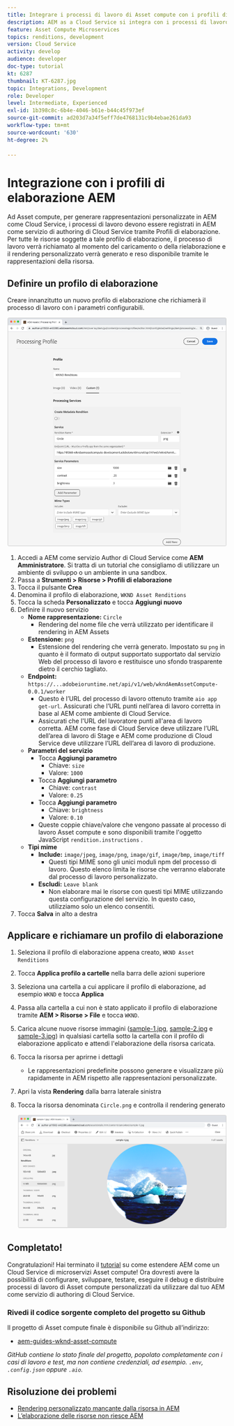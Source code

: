 ```yaml
---
title: Integrare i processi di lavoro di Asset compute con i profili di elaborazione AEM
description: AEM as a Cloud Service si integra con i processi di lavoro di Asset compute implementati in Adobe I/O Runtime tramite i profili di elaborazione AEM Assets. I profili di elaborazione sono configurati nel servizio Author per elaborare risorse specifiche utilizzando processi di lavoro personalizzati e archiviare i file generati dai processi di lavoro come rappresentazioni delle risorse.
feature: Asset Compute Microservices
topics: renditions, development
version: Cloud Service
activity: develop
audience: developer
doc-type: tutorial
kt: 6287
thumbnail: KT-6287.jpg
topic: Integrations, Development
role: Developer
level: Intermediate, Experienced
exl-id: 1b398c8c-6b4e-4046-b61e-b44c45f973ef
source-git-commit: ad203d7a34f5eff7de4768131c9b4ebae261da93
workflow-type: tm+mt
source-wordcount: '630'
ht-degree: 2%

---
```


# Integrazione con i profili di elaborazione AEM

Ad Asset compute, per generare rappresentazioni personalizzate in AEM come Cloud Service, i processi di lavoro devono essere registrati in AEM come servizio di authoring di Cloud Service tramite Profili di elaborazione. Per tutte le risorse soggette a tale profilo di elaborazione, il processo di lavoro verrà richiamato al momento del caricamento o della rielaborazione e il rendering personalizzato verrà generato e reso disponibile tramite le rappresentazioni della risorsa.

## Definire un profilo di elaborazione

Creare innanzitutto un nuovo profilo di elaborazione che richiamerà il processo di lavoro con i parametri configurabili.

![Profilo di elaborazione](./assets/processing-profiles/new-processing-profile.png)

1. Accedi a AEM come servizio Author di Cloud Service come __AEM Amministratore__. Si tratta di un tutorial che consigliamo di utilizzare un ambiente di sviluppo o un ambiente in una sandbox.
1. Passa a __Strumenti > Risorse > Profili di elaborazione__
1. Tocca il pulsante __Crea__
1. Denomina il profilo di elaborazione, `WKND Asset Renditions`
1. Tocca la scheda __Personalizzato__ e tocca __Aggiungi nuovo__
1. Definire il nuovo servizio
   + __Nome rappresentazione:__ `Circle`
      + Rendering del nome file che verrà utilizzato per identificare il rendering in AEM Assets
   + __Estensione:__ `png`
      + Estensione del rendering che verrà generato. Impostato su `png` in quanto è il formato di output supportato supportato dal servizio Web del processo di lavoro e restituisce uno sfondo trasparente dietro il cerchio tagliato.
   + __Endpoint:__ `https://...adobeioruntime.net/api/v1/web/wkndAemAssetCompute-0.0.1/worker`
      + Questo è l’URL del processo di lavoro ottenuto tramite `aio app get-url`. Assicurati che l’URL punti nell’area di lavoro corretta in base al AEM come ambiente di Cloud Service.
      + Assicurati che l&#39;URL del lavoratore punti all&#39;area di lavoro corretta. AEM come fase di Cloud Service deve utilizzare l’URL dell’area di lavoro di Stage e AEM come produzione di Cloud Service deve utilizzare l’URL dell’area di lavoro di produzione.
   + __Parametri del servizio__
      + Tocca __Aggiungi parametro__
         + Chiave: `size`
         + Valore: `1000`
      + Tocca __Aggiungi parametro__
         + Chiave: `contrast`
         + Valore: `0.25`
      + Tocca __Aggiungi parametro__
         + Chiave: `brightness`
         + Valore: `0.10`
      + Queste coppie chiave/valore che vengono passate al processo di lavoro Asset compute e sono disponibili tramite l&#39;oggetto JavaScript `rendition.instructions` .
   + __Tipi mime__
      + __Include:__ `image/jpeg`,  `image/png`,  `image/gif`,  `image/bmp`,  `image/tiff`
         + Questi tipi MIME sono gli unici moduli npm del processo di lavoro. Questo elenco limita le risorse che verranno elaborate dal processo di lavoro personalizzato.
      + __Escludi:__ `Leave blank`
         + Non elaborare mai le risorse con questi tipi MIME utilizzando questa configurazione del servizio. In questo caso, utilizziamo solo un elenco consentiti.
1. Tocca __Salva__ in alto a destra

## Applicare e richiamare un profilo di elaborazione

1. Seleziona il profilo di elaborazione appena creato, `WKND Asset Renditions`
1. Tocca __Applica profilo a cartelle__ nella barra delle azioni superiore
1. Seleziona una cartella a cui applicare il profilo di elaborazione, ad esempio `WKND` e tocca __Applica__
1. Passa alla cartella a cui non è stato applicato il profilo di elaborazione tramite __AEM > Risorse > File__ e tocca `WKND`.
1. Carica alcune nuove risorse immagini ([sample-1.jpg](../assets/samples/sample-1.jpg), [sample-2.jpg](../assets/samples/sample-2.jpg) e [sample-3.jpg](../assets/samples/sample-3.jpg)) in qualsiasi cartella sotto la cartella con il profilo di elaborazione applicato e attendi l&#39;elaborazione della risorsa caricata.
1. Tocca la risorsa per aprirne i dettagli
   + Le rappresentazioni predefinite possono generare e visualizzare più rapidamente in AEM rispetto alle rappresentazioni personalizzate.
1. Apri la vista __Rendering__ dalla barra laterale sinistra
1. Tocca la risorsa denominata `Circle.png` e controlla il rendering generato

   ![Rendering generato](./assets/processing-profiles/rendition.png)

## Completato!

Congratulazioni! Hai terminato il [tutorial](../overview.md) su come estendere AEM come un Cloud Service di microservizi Asset compute! Ora dovresti avere la possibilità di configurare, sviluppare, testare, eseguire il debug e distribuire processi di lavoro di Asset compute personalizzati da utilizzare dal tuo AEM come servizio di authoring di Cloud Service.

### Rivedi il codice sorgente completo del progetto su Github

Il progetto di Asset compute finale è disponibile su Github all’indirizzo:

+ [aem-guides-wknd-asset-compute](https://github.com/adobe/aem-guides-wknd-asset-compute)

_GitHub contiene lo stato finale del progetto, popolato completamente con i casi di lavoro e test, ma non contiene credenziali, ad esempio. `.env`, `.config.json` oppure `.aio`._

## Risoluzione dei problemi

+ [Rendering personalizzato mancante dalla risorsa in AEM](../troubleshooting.md#custom-rendition-missing-from-asset)
+ [L’elaborazione delle risorse non riesce AEM](../troubleshooting.md#asset-processing-fails)
